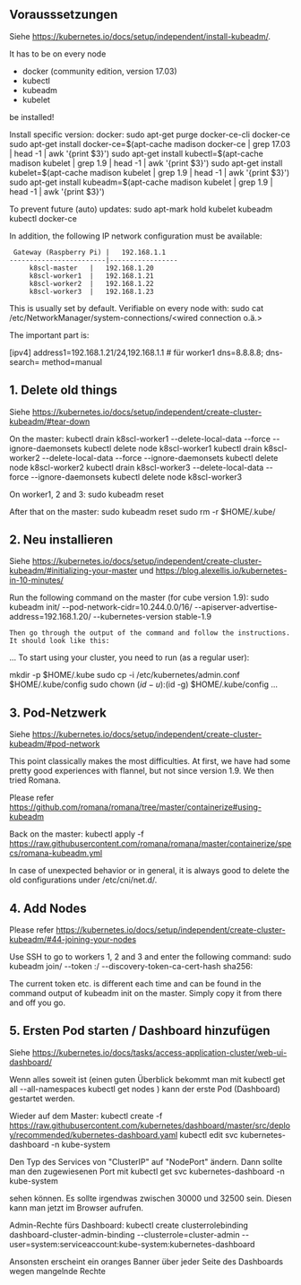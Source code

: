 ## Vorausssetzungen

Siehe https://kubernetes.io/docs/setup/independent/install-kubeadm/.

It has to be on every node
- docker (community edition, version 17.03)
- kubectl
- kubeadm
- kubelet

be installed!

Install specific version:
docker:
sudo apt-get purge docker-ce-cli docker-ce
sudo apt-get install docker-ce=$(apt-cache madison docker-ce | grep 17.03 | head -1 | awk '{print $3}')
sudo apt-get install kubectl=$(apt-cache madison kubelet | grep 1.9 | head -1 | awk '{print $3}')
sudo apt-get install kubelet=$(apt-cache madison kubelet | grep 1.9 | head -1 | awk '{print $3}')
sudo apt-get install kubeadm=$(apt-cache madison kubelet | grep 1.9 | head -1 | awk '{print $3}')

To prevent future (auto) updates:
sudo apt-mark hold kubelet kubeadm kubectl docker-ce

In addition, the following IP network configuration must be available:

	 Gateway (Raspberry Pi) |   192.168.1.1
	------------------------|-----------------
	     k8scl-master	|   192.168.1.20
	     k8scl-worker1	|   192.168.1.21
	     k8scl-worker2	|   192.168.1.22
	     k8scl-worker3	|   192.168.1.23

This is usually set by default.
Verifiable on every node with:
	sudo cat /etc/NetworkManager/system-connections/<wired connection o.ä.>

The important part is:

[ipv4]
address1=192.168.1.21/24,192.168.1.1 # für worker1
dns=8.8.8.8;
dns-search=
method=manual

## 1. Delete old things

Siehe https://kubernetes.io/docs/setup/independent/create-cluster-kubeadm/#tear-down

On the master:
	kubectl drain k8scl-worker1 --delete-local-data --force --ignore-daemonsets
	kubectl delete node k8scl-worker1
        kubectl drain k8scl-worker2 --delete-local-data --force --ignore-daemonsets
        kubectl delete node k8scl-worker2
        kubectl drain k8scl-worker3 --delete-local-data --force --ignore-daemonsets
        kubectl delete node k8scl-worker3

On worker1, 2 and 3:
	sudo kubeadm reset

After that on the master:
	sudo kubeadm reset
	sudo rm -r $HOME/.kube/

## 2. Neu installieren

Siehe https://kubernetes.io/docs/setup/independent/create-cluster-kubeadm/#initializing-your-master
und https://blog.alexellis.io/kubernetes-in-10-minutes/

Run the following command on the master (for cube version 1.9):
	sudo kubeadm init/
	 	--pod-network-cidr=10.244.0.0/16/
		--apiserver-advertise-address=192.168.1.20/
		--kubernetes-version stable-1.9

	Then go through the output of the command and follow the instructions.
	It should look like this:

...
To start using your cluster, you need to run (as a regular user):

  mkdir -p $HOME/.kube
  sudo cp -i /etc/kubernetes/admin.conf $HOME/.kube/config
  sudo chown $(id -u):$(id -g) $HOME/.kube/config
...


## 3. Pod-Netzwerk

Siehe https://kubernetes.io/docs/setup/independent/create-cluster-kubeadm/#pod-network

This point classically makes the most difficulties. At first, we have had some pretty good experiences with flannel, but not since version 1.9. We then tried Romana.

Please refer https://github.com/romana/romana/tree/master/containerize#using-kubeadm

Back on the master:
	kubectl apply -f https://raw.githubusercontent.com/romana/romana/master/containerize/specs/romana-kubeadm.yml

In case of unexpected behavior or in general, it is always good to delete the old configurations under /etc/cni/net.d/.

## 4. Add Nodes

Please refer https://kubernetes.io/docs/setup/independent/create-cluster-kubeadm/#44-joining-your-nodes

Use SSH to go to workers 1, 2 and 3 and enter the following command:
	sudo kubeadm join/
	 	--token <token> <master-ip>:<master-port>/
	  --discovery-token-ca-cert-hash sha256:<hash>

The current token etc. is different each time and can be found in the command output of kubeadm init on the master. Simply copy it from there and off you go.

## 5. Ersten Pod starten / Dashboard hinzufügen

Siehe https://kubernetes.io/docs/tasks/access-application-cluster/web-ui-dashboard/

Wenn alles soweit ist (einen guten Überblick bekommt man mit
	kubectl get all --all-namespaces
	kubectl get nodes
) kann der erste Pod (Dashboard) gestartet werden.

Wieder auf dem Master:
	kubectl create -f https://raw.githubusercontent.com/kubernetes/dashboard/master/src/deploy/recommended/kubernetes-dashboard.yaml
	kubectl edit svc kubernetes-dashboard -n kube-system

Den Typ des Services von "ClusterIP" auf "NodePort" ändern. Dann sollte man den zugewiesenen Port mit
	kubectl get svc kubernetes-dashboard -n kube-system

sehen können. Es sollte irgendwas zwischen 30000 und 32500 sein. Diesen kann man jetzt im Browser aufrufen.

Admin-Rechte fürs Dashboard:
kubectl create clusterrolebinding dashboard-cluster-admin-binding --clusterrole=cluster-admin --user=system:serviceaccount:kube-system:kubernetes-dashboard

Ansonsten erscheint ein oranges Banner über jeder Seite des Dashboards wegen mangelnde Rechte
